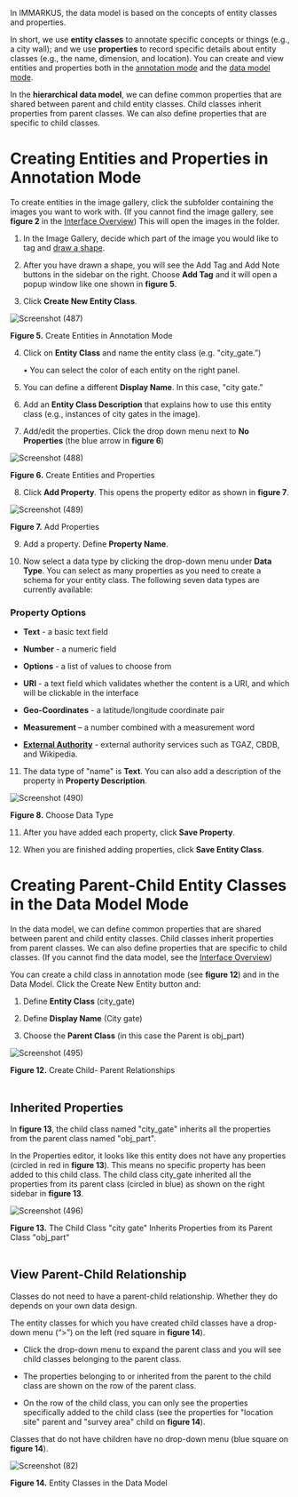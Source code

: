 In IMMARKUS, the data model is based on the concepts of entity classes and properties. 

In short, we use **entity classes** to annotate specific concepts or things (e.g., a city wall); and we use **properties** to record specific details about entity classes (e.g., the name, dimension, and location). You can create and view entities and properties both in the [annotation mode](https://github.com/rsimon/immarkus/wiki/04-Annotating-Image) and the [data model mode](https://github.com/rsimon/immarkus/wiki/03-Designing-Data-Model).

In the **hierarchical data model**, we can define common properties that are shared between parent and child entity classes. Child classes inherit properties from parent classes. We can also define properties that are specific to child classes.




# Creating Entities and Properties in Annotation Mode

To create entities in the image gallery, click the subfolder containing the images you want to work with. (If you cannot find the image gallery, see **figure 2** in the [Interface Overview](https://github.com/rsimon/immarkus/wiki/02-Interface-Overview)) This will open the images in the folder.

1. In the Image Gallery, decide which part of the image you would like to tag and [draw a shape](https://github.com/rsimon/immarkus/wiki/t_05-Annotating-Image#draw-annotations). 

1. After you have drawn a shape, you will see the Add Tag and Add Note buttons in the sidebar on the right. Choose **Add Tag** and it will open a popup window like one shown in **figure 5**. 
1.	Click **Create New Entity Class**. 



![Screenshot (487)](https://github.com/rsimon/immarkus/assets/128056738/e9d557b0-6af3-41a8-8a3d-5e7fadadfccc)

**Figure 5.** Create Entities in Annotation Mode

4.	Click on **Entity Class** and name the entity class (e.g. "city_gate.”)

    •	You can select the color of each entity on the right panel.

5.	You can define a different **Display Name**. In this case, "city gate.”
6.	Add an **Entity Class Description** that explains how to use this entity class (e.g., instances of city gates in the image).  


7.	Add/edit the properties. Click the drop down menu next to **No Properties** (the blue arrow in **figure 6**)

![Screenshot (488)](https://github.com/rsimon/immarkus/assets/128056738/74052980-2bf6-4b82-884a-3130bdd2a721)

**Figure 6.** Create Entities and Properties



8.	Click **Add Property**. This opens the property editor as shown in **figure 7**.

![Screenshot (489)](https://github.com/rsimon/immarkus/assets/128056738/915a5228-ae1e-4067-8c40-787f4c81e797)

**Figure 7.** Add Properties

9.	Add a property. Define **Property Name**.

10.	Now select a data type by clicking the drop-down menu under **Data Type**. You can select as many properties as you need to create a schema for your entity class. The following seven data types are currently available:

### Property Options

* **Text** - a basic text field

* **Number** - a numeric field

* **Options** - a list of values to choose from

* **URI** - a text field which validates whether the content is a URI, and which will be clickable in the interface

* **Geo-Coordinates** - a latitude/longitude coordinate pair

* **Measurement** – a number combined with a measurement word

* **[External Authority](https://github.com/rsimon/immarkus/wiki/07-External-Authorities)** - external authority services such as TGAZ, CBDB, and Wikipedia.



11.	The data type of "name" is **Text**. You can also add a description of the property in **Property Description**.

![Screenshot (490)](https://github.com/rsimon/immarkus/assets/128056738/a59a9c46-0a07-4db2-bf2b-b5d8161ee79f)

**Figure 8.** Choose Data Type


11.	After you have added each property, click **Save Property**. 

12.	When you are finished adding properties, click **Save Entity Class**.



# Creating Parent-Child Entity Classes in the Data Model Mode

In the data model, we can define common properties that are shared between parent and child entity classes. Child classes inherit properties from parent classes. We can also define properties that are specific to child classes. (If you cannot find the data model, see the [Interface Overview](https://github.com/rsimon/immarkus/wiki/t_03-Interface-Overview)) 

You can create a child class in annotation mode (see **figure 12**) and in the Data Model. Click the Create New Entity button and: 

1. Define **Entity Class** (city_gate) 

1. Define **Display Name** (City gate) 

1. Choose the **Parent Class** (in this case the Parent is obj_part) 

![Screenshot (495)](https://github.com/rsimon/immarkus/assets/128056738/68f14260-31e9-4a0b-99e0-93b6fe0a7586)


**Figure 12.** Create Child- Parent Relationships
<br/><br/>

## Inherited Properties

In **figure 13**, the child class named "city_gate" inherits all the properties from the parent class named "obj_part".  

In the Properties editor, it looks like this entity does not have any properties (circled in red in **figure 13**). This means no specific property has been added to this child class. The child class city_gate inherited all the properties from its parent class (circled in blue) as shown on the right sidebar in **figure 13**.


![Screenshot (496)](https://github.com/rsimon/immarkus/assets/128056738/fa26f2c4-4600-4f84-9fa7-017c3bf454ff)

**Figure 13.**  The Child Class "city gate" Inherits Properties from its Parent Class "obj_part" 
<br/><br/>

## View Parent-Child Relationship

Classes do not need to have a parent-child relationship. Whether they do depends on your own data design. 

The entity classes for which you have created child classes have a drop-down menu (“>”) on the left (red square in **figure 14**). 

* Click the drop-down menu to expand the parent class and you will see child classes belonging to the parent class.  

* The properties belonging to or inherited from the parent to the child class are shown on the row of the parent class.  

* On the row of the child class, you can only see the properties specifically added to the child class (see the properties for "location site" parent and "survey area" child on **figure 14**). 

Classes that do not have children have no drop-down menu (blue square on **figure 14**).  

![Screenshot (82)](https://github.com/rsimon/immarkus/assets/128056738/7a9f5b76-79c2-4d3f-bf3c-61f41f87dad9)

**Figure 14.** Entity Classes in the Data Model
<br/><br/>

